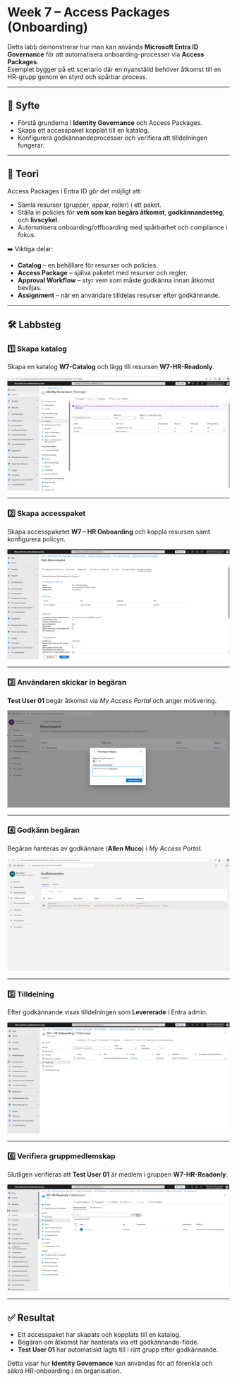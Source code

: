 # Week 7 – Access Packages (Onboarding)

Detta labb demonstrerar hur man kan använda **Microsoft Entra ID Governance** för att automatisera onboarding-processer via **Access Packages**.  
Exemplet bygger på ett scenario där en nyanställd behöver åtkomst till en HR-grupp genom en styrd och spårbar process.

---

## 🎯 Syfte
- Förstå grunderna i **Identity Governance** och Access Packages.  
- Skapa ett accesspaket kopplat till en katalog.  
- Konfigurera godkännandeprocesser och verifiera att tilldelningen fungerar.  

---

## 📝 Teori
Access Packages i Entra ID gör det möjligt att:  
- Samla resurser (grupper, appar, roller) i ett paket.  
- Ställa in policies för **vem som kan begära åtkomst**, **godkännandesteg**, och **livscykel**.  
- Automatisera onboarding/offboarding med spårbarhet och compliance i fokus.  

➡️ Viktiga delar:  
- **Catalog** – en behållare för resurser och policies.  
- **Access Package** – själva paketet med resurser och regler.  
- **Approval Workflow** – styr vem som måste godkänna innan åtkomst beviljas.  
- **Assignment** – när en användare tilldelas resurser efter godkännande.  

---

## 🛠️ Labbsteg

### 1️⃣ Skapa katalog
Skapa en katalog **W7-Catalog** och lägg till resursen **W7-HR-Readonly**.

![Skapa katalog](screenshots/week7_catalog.png)

---

### 2️⃣ Skapa accesspaket
Skapa accesspaketet **W7 – HR Onboarding** och koppla resursen samt konfigurera policyn.

![Skapa accesspaket](screenshots/week7_accesspackage.png)

---

### 3️⃣ Användaren skickar in begäran
**Test User 01** begär åtkomst via *My Access Portal* och anger motivering.

![Begäran skickas](screenshots/week7_request.png)

---

### 4️⃣ Godkänn begäran
Begäran hanteras av godkännare (**Allen Muco**) i *My Access Portal*.

![Godkännande](screenshots/week7_approval.png)

---

### 5️⃣ Tilldelning
Efter godkännande visas tilldelningen som **Levererade** i Entra admin.

![Tilldelning](screenshots/week7_assignment.png)

---

### 6️⃣ Verifiera gruppmedlemskap
Slutligen verifieras att **Test User 01** är medlem i gruppen **W7-HR-Readonly**.

![Verifiering](screenshots/week7_groupmembership.png)

---

## ✅ Resultat
- Ett accesspaket har skapats och kopplats till en katalog.  
- Begäran om åtkomst har hanterats via ett godkännande-flöde.  
- **Test User 01** har automatiskt lagts till i rätt grupp efter godkännande.  

Detta visar hur **Identity Governance** kan användas för att förenkla och säkra HR-onboarding i en organisation.
